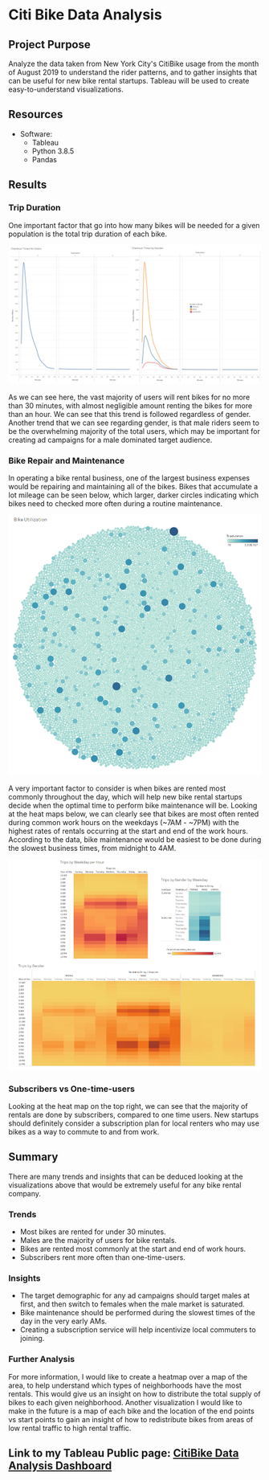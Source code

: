 # Citi Bike Data Analysis

## Project Purpose
Analyze the data taken from New York City's CitiBike usage from the month of August 2019 to understand the rider patterns, and to gather insights that can be useful for new bike rental startups. Tableau will be used to create easy-to-understand visualizations.

## Resources
- Software: 
	- Tableau
	- Python 3.8.5
	- Pandas
	
## Results

### Trip Duration

One important factor that go into how many bikes will be needed for a given population is the total trip duration of each bike. 

![checkout_times](images/checkout_times.png)

As we can see here, the vast majority of users will rent bikes for no more than 30 minutes, with almost negligible amount renting the bikes for more than an hour. We can see that this trend is followed regardless of gender. Another trend that we can see regarding gender, is that male riders seem to be the overwhelming majority of the total users, which may be important for creating ad campaigns for a male dominated target audience.

### Bike Repair and Maintenance

In operating a bike rental business, one of the largest business expenses would be repairing and maintaining all of the bikes. Bikes that accumulate a lot mileage can be seen below, which larger, darker circles indicating which bikes need to checked more often during a routine maintenance.

![bike_utilization](images/bike_utilization.png)

A very important factor to consider is when bikes are rented most commonly throughout the day, which will help new bike rental startups decide when the optimal time to perform bike maintenance will be. Looking at the heat maps below, we can clearly see that bikes are most often rented during common work hours on the weekdays (~7AM - ~7PM) with the highest rates of rentals occurring at the start and end of the work hours. According to the data, bike maintenance would be easiest to be done during the slowest business times, from midnight to 4AM. 

![trips_by_weekdays](images/trips_by_weekdays.png)

### Subscribers vs One-time-users

Looking at the heat map on the top right, we can see that the majority of rentals are done by subscribers, compared to one time users. New startups should definitely consider a subscription plan for local renters who may use bikes as a way to commute to and from work.


## Summary

There are many trends and insights that can be deduced looking at the visualizations above that would be extremely useful for any bike rental company.

### Trends
- Most bikes are rented for under 30 minutes.
- Males are the majority of users for bike rentals.
- Bikes are rented most commonly at the start and end of work hours.
- Subscribers rent more often than one-time-users.

### Insights
- The target demographic for any ad campaigns should target males at first, and then switch to females when the male market is saturated.
- Bike maintenance should be performed during the slowest times of the day in the very early AMs.
- Creating a subscription service will help incentivize local commuters to joining.

### Further Analysis
For more information, I would like to create a heatmap over a map of the area, to help understand which types of neighborhoods have the most rentals. This would give us an insight on how to distribute the total supply of bikes to each given neighborhood. Another visualization I would like to make in the future is a map of each bike and the location of the end points vs start points to gain an insight of how to redistribute bikes from areas of low rental traffic to high rental traffic.

## Link to my Tableau Public page: [CitiBike Data Analysis Dashboard](https://public.tableau.com/views/CitiBikeDataAnalysis_16268649968870/CitiBikeDataAnalysis?:language=en-US&publish=yes&:display_count=n&:origin=viz_share_link)